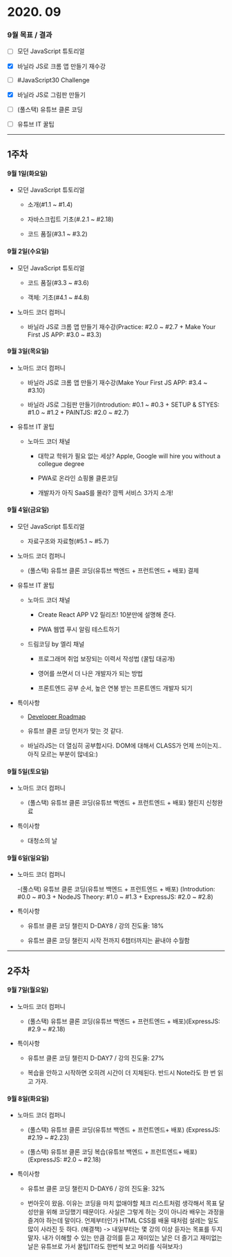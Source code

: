 # 2020. 09

### 9월 목표 / 결과

- [ ] 모던 JavaScript 튜토리얼

- [x] 바닐라 JS로 크롬 앱 만들기 재수강

- [ ] #JavaScript30 Challenge

- [x] 바닐라 JS로 그림판 만들기

- [ ] (풀스택) 유튜브 클론 코딩

- [ ] 유튜브 IT 꿀팁

---

## 1주차

#### 9월 1일(화요일)

- 모던 JavaScript 튜토리얼

  - 소개(#1.1 ~ #1.4)

  - 자바스크립트 기초(#.2.1 ~ #2.18)

  - 코드 품질(#3.1 ~ #3.2)

#### 9월 2일(수요일)

- 모던 JavaScript 튜토리얼

  - 코드 품질(#3.3 ~ #3.6)

  - 객체: 기초(#4.1 ~ #4.8)

- 노마드 코더 컴퍼니

  - 바닐라 JS로 크롬 앱 만들기 재수강(Practice: #2.0 ~ #2.7 + Make Your First JS APP: #3.0 ~ #3.3)

#### 9월 3일(목요일)

- 노마드 코더 컴퍼니

  - 바닐라 JS로 크롬 앱 만들기 재수강(Make Your First JS APP: #3.4 ~ #3.10)

  - 바닐라 JS로 그림판 만들기(Introdution: #0.1 ~ #0.3 + SETUP & STYES: #1.0 ~ #1.2 + PAINTJS: #2.0 ~ #2.7)

- 유튜브 IT 꿀팁

  - 노마드 코더 채널

    - 대학교 학위가 필요 없는 세상? Apple, Google will hire you without a collegue degree

    - PWA로 온라인 쇼핑몰 클론코딩

    - 개발자가 아직 SaaS를 몰라? 깜찍 서비스 3가지 소개!

#### 9월 4일(금요일)

- 모던 JavaScript 튜토리얼

  - 자료구조와 자료형(#5.1 ~ #5.7)

- 노마드 코더 컴퍼니

  - (풀스택) 유튜브 클론 코딩(유튜브 백엔드 + 프런트엔드 + 배포) 결제

- 유튜브 IT 꿀팁

  - 노마드 코더 채널

    - Create React APP V2 릴리즈! 10분만에 설명해 준다.

    - PWA 웹앱 푸시 알림 테스트하기

  - 드림코딩 by 엘리 채널

    - 프로그래머 취업 보장되는 이력서 작성법 (꿀팁 대공개)

    - 영어를 쓰면서 더 나은 개발자가 되는 방법

    - 프론트엔드 공부 순서, 높은 연봉 받는 프론트엔드 개발자 되기

- 특이사항

  - [Developer Roadmap](https://github.com/kamranahmedse/developer-roadmap/blob/master/README.md)

  - 유튜브 클론 코딩 먼저가 맞는 것 같다.

  - 바닐라JS는 더 열심히 공부합시다. DOM에 대해서 CLASS가 언제 쓰이는지.. 아직 모르는 부분이 많네요:)

#### 9월 5일(토요일)

- 노마드 코더 컴퍼니

  - (풀스택) 유튜브 클론 코딩(유튜브 백엔드 + 프런트엔드 + 배포) 챌린지 신청완료

- 특이사항

  - 대청소의 날

#### 9월 6일(일요일)

- 노마드 코더 컴퍼니

  -(풀스택) 유튜브 클론 코딩(유튜브 백엔드 + 프런트엔드 + 배포)
  (Introdution: #0.0 ~ #0.3 + NodeJS Theory: #1.0 ~ #1.3 + ExpressJS: #2.0 ~ #2.8)

- 특이사항

  - 유튜브 클론 코딩 챌린지 D-DAY8 / 강의 진도율: 18%

  - 유튜브 클론 코딩 챌린지 시작 전까지 6챕터까지는 끝내야 수월함

---

## 2주차

#### 9월 7일(월요일)

- 노마드 코더 컴퍼니

  - (풀스택) 유튜브 클론 코딩(유튜브 백엔드 + 프런트엔드 + 배포)(ExpressJS: #2.9 ~ #2.18)

- 특이사항

  - 유튜브 클론 코딩 챌린지 D-DAY7 / 강의 진도율: 27%

  - 복습을 안하고 시작하면 오히려 시간이 더 지체된다. 반드시 Note라도 한 번 읽고 가자.

#### 9월 8일(화요일)

- 노마드 코더 컴퍼니

  - (풀스택) 유튜브 클론 코딩(유튜브 백엔드 + 프런트엔드+ 배포)
    (ExpressJS: #2.19 ~ #2.23)

  - (풀스택) 유튜브 클론 코딩 복습(유튜브 백엔드 + 프런트엔드+ 배포)
    (ExpressJS: #2.0 ~ #2.18)

- 특이사항

  - 유튜브 클론 코딩 챌린지 D-DAY6 / 강의 진도율: 32%

  - 번아웃이 왔음. 이유는 코딩을 마치 없애야할 체크 리스트처럼 생각해서 목표 달성만을 위해 코딩했기 때문이다. 사실은 그렇게 하는 것이 아니라 배우는 과정을 즐겨야 하는데 말이다. 언제부터인가 HTML CSS를 배울 때처럼 설레는 일도 많이 사라진 듯 하다. (해결책) -> 내일부터는 몇 강의 이상 듣자는 목표를 두지 말자. 내가 이해할 수 있는 만큼 강의를 듣고 재미있는 날은 더 즐기고 재미없는 날은 유튜브로 가서 꿀팁IT라도 한번씩 보고 머리를 식혀보자:)
